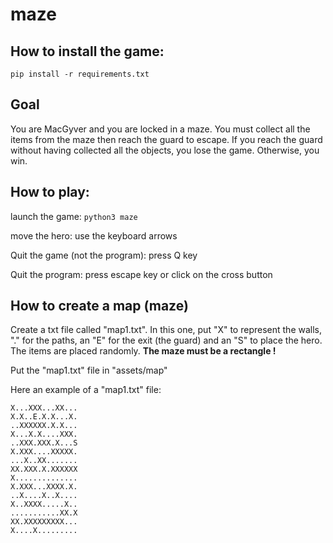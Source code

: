 # maze

## How to install the game:
```
pip install -r requirements.txt
```


## Goal

You are MacGyver and you are locked in a maze.
You must collect all the items from the maze then reach the guard to escape.
If you reach the guard without having collected all the objects,
you lose the game. Otherwise, you win.


## How to play:

launch the game: `python3 maze`

move the hero: use the keyboard arrows

Quit the game (not the program): press Q key

Quit the program: press escape key or click on the cross button


## How to create a map (maze)

Create a txt file called "map1.txt". In this one, put "X" to represent the walls,
 "." for the paths, an "E" for the exit (the guard) and an "S"
 to place the hero. The items are placed randomly.
**The maze must be a rectangle !**

Put the "map1.txt" file in "assets/map"

Here an example of a "map1.txt" file:

```
X...XXX...XX...
X.X..E.X.X...X.
..XXXXXX.X.X...
X...X.X....XXX.
..XXX.XXX.X...S
X.XXX....XXXXX.
...X..XX.......
XX.XXX.X.XXXXXX
X..............
X.XXX...XXXX.X.
..X....X..X....
X..XXXX.....X..
...........XX.X
XX.XXXXXXXXX...
X....X.........
```
